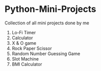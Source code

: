 # Python-Mini-Projects

Collection of all mini projects done by me

1. Lo-Fi Timer
2. Calculator
3. X & O game
4. Rock Paper Scissor
5. Random Number Guessing Game
6. Slot Machine  
7. BMI Calculator  
